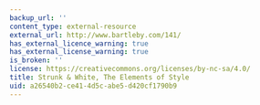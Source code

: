 ```yaml
---
backup_url: ''
content_type: external-resource
external_url: http://www.bartleby.com/141/
has_external_licence_warning: true
has_external_license_warning: true
is_broken: ''
license: https://creativecommons.org/licenses/by-nc-sa/4.0/
title: Strunk & White, The Elements of Style
uid: a26540b2-ce41-4d5c-abe5-d420cf1790b9
---
```

